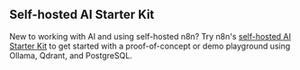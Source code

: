 ## Self-hosted AI Starter Kit

New to working with AI and using self-hosted n8n? Try n8n's [self-hosted AI Starter Kit](/hosting/starter-kits/ai-starter-kit.md) to get started with a proof-of-concept or demo playground using Ollama, Qdrant, and PostgreSQL.
